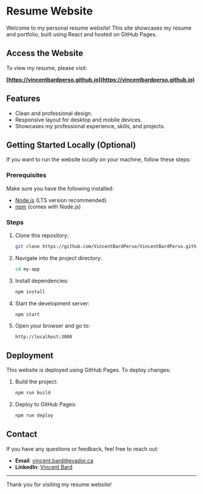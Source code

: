 # Resume Website

Welcome to my personal resume website! This site showcases my resume and portfolio, built using React and hosted on GitHub Pages.

## Access the Website

To view my resume, please visit:

**[https://vincentbardperso.github.io](https://vincentbardperso.github.io)**

## Features
- Clean and professional design.
- Responsive layout for desktop and mobile devices.
- Showcases my professional experience, skills, and projects.

## Getting Started Locally (Optional)

If you want to run the website locally on your machine, follow these steps:

### Prerequisites
Make sure you have the following installed:
- [Node.js](https://nodejs.org/) (LTS version recommended)
- [npm](https://www.npmjs.com/) (comes with Node.js)

### Steps

1. Clone this repository:
   ```bash
   git clone https://github.com/VincentBardPerso/VincentBardPerso.github.io/tree/main
   ```

2. Navigate into the project directory:
   ```bash
   cd my-app
   ```

3. Install dependencies:
   ```bash
   npm install
   ```

4. Start the development server:
   ```bash
   npm start
   ```

5. Open your browser and go to:
   ```
   http://localhost:3000
   ```

## Deployment
This website is deployed using GitHub Pages. To deploy changes:

1. Build the project:
   ```bash
   npm run build
   ```

2. Deploy to GitHub Pages:
   ```bash
   npm run deploy
   ```

## Contact
If you have any questions or feedback, feel free to reach out:
- **Email**: [vincent.bard@evador.ca](mailto:vincent.bard@evador.ca)
- **LinkedIn**: [Vincent Bard](https://www.linkedin.com/in/vincent-bard-520149202/)

---

Thank you for visiting my resume website!
